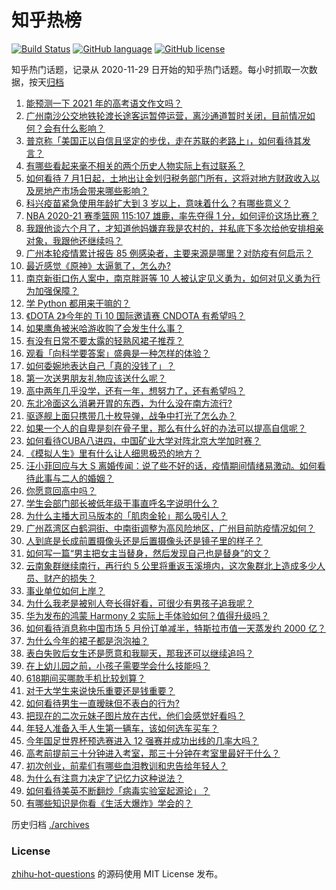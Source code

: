 # 知乎热榜
[![Build Status](https://github.com/ToWeLong/zhihu-hot-questions/workflows/CI/badge.svg)](https://github.com/ToWeLong/zhihu-hot-questions/actions)
[![GitHub language](https://img.shields.io/badge/language-golang-orange.svg)](https://golang.org/)
[![GitHub license](https://img.shields.io/github/license/ToWeLong/zhihu-hot-questions)](https://github.com/ToWeLong/zhihu-hot-questions/blob/main/LICENSE)

知乎热门话题，记录从 2020-11-29 日开始的知乎热门话题。每小时抓取一次数据，按天[归档](./archives)

<!-- BEGIN -->

1. [能预测一下 2021 年的高考语文作文吗？](https://www.zhihu.com/question/451864903)
1. [广州南沙公交地铁轮渡长途客运暂停运营，离沙通道暂时关闭，目前情况如何？会有什么影响？](https://www.zhihu.com/question/463278387)
1. [普京称「美国正以自信且坚定的步伐，走在苏联的老路上」，如何看待其发言？](https://www.zhihu.com/question/463282858)
1. [有哪些看起来毫不相关的两个历史人物实际上有过联系？](https://www.zhihu.com/question/392281921)
1. [如何看待 7 月1日起，土地出让金划归税务部门所有，这将对地方财政收入以及房地产市场会带来哪些影响？](https://www.zhihu.com/question/463323805)
1. [科兴疫苗紧急使用年龄扩大到 3 岁以上，意味着什么？有哪些意义？](https://www.zhihu.com/question/463239638)
1. [NBA 2020-21 赛季篮网 115:107 雄鹿，率先夺得 1 分，如何评价这场比赛？](https://www.zhihu.com/question/463395654)
1. [我跟他谈六个月了，才知道他妈嫌弃我是农村的，并私底下多次给他安排相亲对象，我跟他还继续吗？](https://www.zhihu.com/question/463229768)
1. [广州本轮疫情累计报告 85 例感染者，主要来源是哪里？对防疫有何启示？](https://www.zhihu.com/question/463254288)
1. [最近感觉《原神》太逼氪了，怎么办?](https://www.zhihu.com/question/463036805)
1. [南京新街口伤人案中，南京胖哥等 10 人被认定见义勇为，如何对见义勇为行为加强保障？](https://www.zhihu.com/question/462770395)
1. [学 Python 都用来干嘛的？](https://www.zhihu.com/question/34098079)
1. [《DOTA 2》今年的 Ti 10 国际邀请赛 CNDOTA 有希望吗？](https://www.zhihu.com/question/459216552)
1. [如果鹰角被米哈游收购了会发生什么事？](https://www.zhihu.com/question/462537017)
1. [有没有日常不要太露的轻熟风裙子推荐？](https://www.zhihu.com/question/323077384)
1. [观看「向科学要答案」盛典是一种怎样的体验？](https://www.zhihu.com/question/463277854)
1. [如何委婉地表达自己「真的没钱了」？](https://www.zhihu.com/question/462984155)
1. [第一次送男朋友礼物应该送什么呢？](https://www.zhihu.com/question/320207842)
1. [高中两年几乎没学，还有一年，想努力了，还有希望吗？](https://www.zhihu.com/question/462084525)
1. [东北冷面这么消暑开胃的东西，为什么没在南方流行?](https://www.zhihu.com/question/462700732)
1. [驱逐舰上面只携带几十枚导弹，战争中打光了怎么办？](https://www.zhihu.com/question/39027069)
1. [如果一个人的自卑是刻在骨子里，那么有什么好的办法可以提高自信呢？](https://www.zhihu.com/question/461396765)
1. [如何看待CUBA八进四，中国矿业大学对阵北京大学加时赛？](https://www.zhihu.com/question/463306896)
1. [《模拟人生》里有什么让人细思极恐的地方？](https://www.zhihu.com/question/264106033)
1. [汪小菲回应与大 S 离婚传闻：说了些不好的话，疫情期间情绪易激动。如何看待此事与二人的婚姻？](https://www.zhihu.com/question/463252497)
1. [你愿意回高中吗？](https://www.zhihu.com/question/453231661)
1. [学生会部门部长被低年级干事直呼名字说明什么？](https://www.zhihu.com/question/21999602)
1. [为什么主播大司马版本的「肌肉金轮」那么吸引人？](https://www.zhihu.com/question/461688762)
1. [广州荔湾区白鹤洞街、中南街调整为高风险地区，广州目前防疫情况如何？](https://www.zhihu.com/question/462683954)
1. [人到底是长成前置摄像头还是后置摄像头还是镜子里的样子？](https://www.zhihu.com/question/66063294)
1. [如何写一篇“男主把女主当替身，然后发现自己也是替身”的文？](https://www.zhihu.com/question/437395484)
1. [云南象群继续南行，再行约 5 公里将重返玉溪境内，这次象群北上造成多少人员、财产的损失？](https://www.zhihu.com/question/463102060)
1. [事业单位如何上岸？](https://www.zhihu.com/question/345511835)
1. [为什么我老是被别人夸长得好看，可很少有男孩子追我呢？](https://www.zhihu.com/question/319027663)
1. [华为发布的鸿蒙 Harmony 2 实际上手体验如何？值得升级吗？](https://www.zhihu.com/question/458633364)
1. [如何看待消息称中国市场 5 月份订单减半，特斯拉市值一天蒸发约 2000 亿？](https://www.zhihu.com/question/463066556)
1. [为什么今年的裙子都是泡泡袖？](https://www.zhihu.com/question/397465205)
1. [表白失败后女生还是愿意和我聊天，那我还可以继续追吗？](https://www.zhihu.com/question/367730793)
1. [在上幼儿园之前，小孩子需要学会什么技能吗？](https://www.zhihu.com/question/419595992)
1. [618期间买哪款手机比较划算？](https://www.zhihu.com/question/463120125)
1. [对于大学生来说快乐重要还是钱重要？](https://www.zhihu.com/question/457081209)
1. [如何看待男生一直暧昧但不表白的行为?](https://www.zhihu.com/question/314211216)
1. [把现在的二次元妹子图片放在古代，他们会感觉好看吗？](https://www.zhihu.com/question/462903907)
1. [年轻人准备入手人生第一辆车，该如何选车买车？](https://www.zhihu.com/question/462934776)
1. [今年国足世界杯预选赛进入 12 强赛并成功出线的几率大吗？](https://www.zhihu.com/question/458794320)
1. [高考前提前三十分钟进入考室，那三十分钟在考室里最好干什么？](https://www.zhihu.com/question/438598661)
1. [初次创业，前辈们有哪些血泪教训和忠告给年轻人？](https://www.zhihu.com/question/456798060)
1. [为什么有注意力决定了记忆力这种说法？](https://www.zhihu.com/question/453067685)
1. [如何看待美英不断翻炒「病毒实验室起源论」？](https://www.zhihu.com/question/462610953)
1. [有哪些知识是你看《生活大爆炸》学会的？](https://www.zhihu.com/question/321167011)

<!-- END -->

历史归档 [./archives](./archives)


### License
[zhihu-hot-questions](https://github.com/towelong/zhihu-hot-questions) 的源码使用 MIT License 发布。